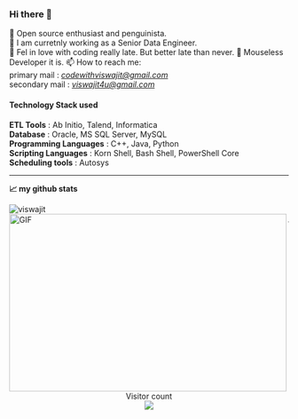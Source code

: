 ### Hi there 👋

<!--
**viswajitnayak/viswajitnayak** is a ✨ _special_ ✨ repository because its `README.md` (this file) appears on your GitHub profile.

Here are some ideas to get you started:

- 🔭 I’m currently working on ...
- 🌱 I’m currently learning ...
- 👯 I’m looking to collaborate on ...
- 🤔 I’m looking for help with ...
- 💬 Ask me about ...
- 📫 How to reach me: ...
- 😄 Pronouns: ...
- ⚡ Fun fact: ...
-->

🔭 Open source enthusiast and penguinista.  
🌱 I am curretnly working as a Senior Data Engineer.  
👯 Fel in love with coding really late. But better late than never.
🤔 Mouseless Developer it is.
📫 How to reach me:  
  primary mail : *codewithviswajit@gmail.com*  
  secondary mail : *viswajit4u@gmail.com*  
#### Technology Stack used
**ETL Tools** : Ab Initio, Talend, Informatica  
**Database** : Oracle, MS SQL Server, MySQL  
**Programming Languages** : C++, Java, Python  
**Scripting Languages** : Korn Shell, Bash Shell, PowerShell Core  
**Scheduling tools** : Autosys  



** **  

**📈 my github stats**  

<p align="left"> <img src="https://github-readme-stats.vercel.app/api?username=viswajitnayak&show_icons=true&theme=gotham" alt="viswajit" />
  
<img align="left" alt="GIF" src="https://github.com/abhisheknaiidu/abhisheknaiidu/blob/master/code.gif?raw=true" width="500" height="320" />
  
** **    
<p align="center"> 
  Visitor count<br>
  <img src="https://profile-counter.glitch.me/viswajitnayak/count.svg" />
</p> 
